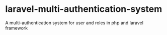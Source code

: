 # laravel-multi-authentication-system
 A multi-authentication system for user and roles in php and laravel framework
